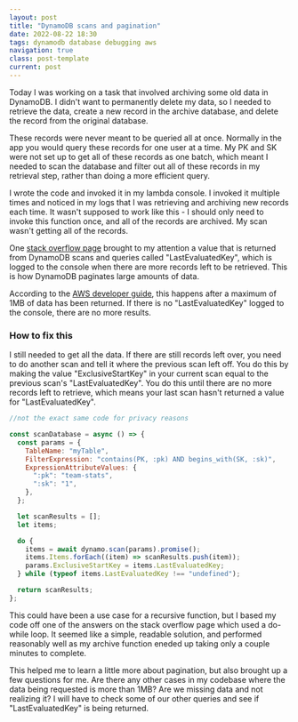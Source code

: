 ```yaml
---
layout: post
title: "DynamoDB scans and pagination"
date: 2022-08-22 18:30
tags: dynamodb database debugging aws
navigation: true
class: post-template
current: post
---
```


Today I was working on a task that involved archiving some old data in DynamoDB. I didn't want to permanently delete my data, so I needed to retrieve the data, create a new record in the archive database, and delete the record from the original database.

These records were never meant to be queried all at once. Normally in the app you would query these records for one user at a time. My PK and SK were not set up to get all of these records as one batch, which meant I needed to scan the database and filter out all of these records in my retrieval step, rather than doing a more efficient query.

I wrote the code and invoked it in my lambda console. I invoked it multiple times and noticed in my logs that I was retrieving and archiving new records each time. It wasn't supposed to work like this - I should only need to invoke this function once, and all of the records are archived. My scan wasn't getting all of the records.

One [stack overflow page](https://stackoverflow.com/questions/66337345/amazon-dynamodb-scan-is-not-scanning-complete-table) brought to my attention a value that is returned from DynamoDB scans and queries called "LastEvaluatedKey", which is logged to the console when there are more records left to be retrieved. This is how DynamoDB paginates large amounts of data.

According to the [AWS developer guide](https://docs.aws.amazon.com/amazondynamodb/latest/developerguide/Scan.html), this happens after a maximum of 1MB of data has been returned. If there is no "LastEvaluatedKey" logged to the console, there are no more results.

### How to fix this

I still needed to get all the data. If there are still records left over, you need to do another scan and tell it where the previous scan left off. You do this by making the value "ExclusiveStartKey" in your current scan equal to the previous scan's "LastEvaluatedKey". You do this until there are no more records left to retrieve, which means your last scan hasn't returned a value for "LastEvaluatedKey".

```js
//not the exact same code for privacy reasons

const scanDatabase = async () => {
  const params = {
    TableName: "myTable",
    FilterExpression: "contains(PK, :pk) AND begins_with(SK, :sk)",
    ExpressionAttributeValues: {
      ":pk": "team-stats",
      ":sk": "1",
    },
  };

  let scanResults = [];
  let items;

  do {
    items = await dynamo.scan(params).promise();
    items.Items.forEach((item) => scanResults.push(item));
    params.ExclusiveStartKey = items.LastEvaluatedKey;
  } while (typeof items.LastEvaluatedKey !== "undefined");

  return scanResults;
};
```

This could have been a use case for a recursive function, but I based my code off one of the answers on the stack overflow page which used a do-while loop. It seemed like a simple, readable solution, and performed reasonably well as my archive function eneded up taking only a couple minutes to complete.

This helped me to learn a little more about pagination, but also brought up a few questions for me. Are there any other cases in my codebase where the data being requested is more than 1MB? Are we missing data and not realizing it? I will have to check some of our other queries and see if "LastEvaluatedKey" is being returned.
